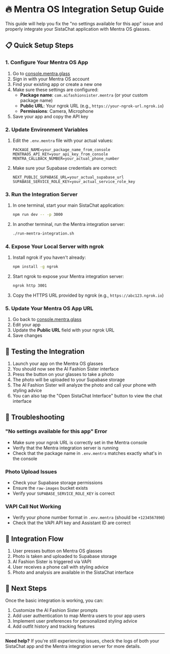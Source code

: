 # 🔥 Mentra OS Integration Setup Guide

This guide will help you fix the "no settings available for this app" issue and properly integrate your SistaChat application with Mentra OS glasses.

## 📋 Quick Setup Steps

### 1. Configure Your Mentra OS App

1. Go to [console.mentra.glass](https://console.mentra.glass)
2. Sign in with your Mentra OS account
3. Find your existing app or create a new one
4. Make sure these settings are configured:
   - **Package name**: `com.aifashionsister.mentra` (or your custom package name)
   - **Public URL**: Your ngrok URL (e.g., `https://your-ngrok-url.ngrok.io`)
   - **Permissions**: Camera, Microphone
5. Save your app and copy the API key

### 2. Update Environment Variables

1. Edit the `.env.mentra` file with your actual values:
   ```
   PACKAGE_NAME=your_package_name_from_console
   MENTRAOS_API_KEY=your_api_key_from_console
   MENTRA_CALLBACK_NUMBER=your_actual_phone_number
   ```

2. Make sure your Supabase credentials are correct:
   ```
   NEXT_PUBLIC_SUPABASE_URL=your_actual_supabase_url
   SUPABASE_SERVICE_ROLE_KEY=your_actual_service_role_key
   ```

### 3. Run the Integration Server

1. In one terminal, start your main SistaChat application:
   ```bash
   npm run dev -- -p 3000
   ```

2. In another terminal, run the Mentra integration server:
   ```bash
   ./run-mentra-integration.sh
   ```

### 4. Expose Your Local Server with ngrok

1. Install ngrok if you haven't already:
   ```bash
   npm install -g ngrok
   ```

2. Start ngrok to expose your Mentra integration server:
   ```bash
   ngrok http 3001
   ```

3. Copy the HTTPS URL provided by ngrok (e.g., `https://abc123.ngrok.io`)

### 5. Update Your Mentra OS App URL

1. Go back to [console.mentra.glass](https://console.mentra.glass)
2. Edit your app
3. Update the **Public URL** field with your ngrok URL
4. Save changes

## 🧪 Testing the Integration

1. Launch your app on the Mentra OS glasses
2. You should now see the AI Fashion Sister interface
3. Press the button on your glasses to take a photo
4. The photo will be uploaded to your Supabase storage
5. The AI Fashion Sister will analyze the photo and call your phone with styling advice
6. You can also tap the "Open SistaChat Interface" button to view the chat interface

## 🚨 Troubleshooting

### "No settings available for this app" Error
- Make sure your ngrok URL is correctly set in the Mentra console
- Verify that the Mentra integration server is running
- Check that the package name in `.env.mentra` matches exactly what's in the console

### Photo Upload Issues
- Check your Supabase storage permissions
- Ensure the `raw-images` bucket exists
- Verify your `SUPABASE_SERVICE_ROLE_KEY` is correct

### VAPI Call Not Working
- Verify your phone number format in `.env.mentra` (should be `+1234567890`)
- Check that the VAPI API key and Assistant ID are correct

## 🔄 Integration Flow

1. User presses button on Mentra OS glasses
2. Photo is taken and uploaded to Supabase storage
3. AI Fashion Sister is triggered via VAPI
4. User receives a phone call with styling advice
5. Photo and analysis are available in the SistaChat interface

## 📱 Next Steps

Once the basic integration is working, you can:
1. Customize the AI Fashion Sister prompts
2. Add user authentication to map Mentra users to your app users
3. Implement user preferences for personalized styling advice
4. Add outfit history and tracking features

---

**Need help?** If you're still experiencing issues, check the logs of both your SistaChat app and the Mentra integration server for more details.
